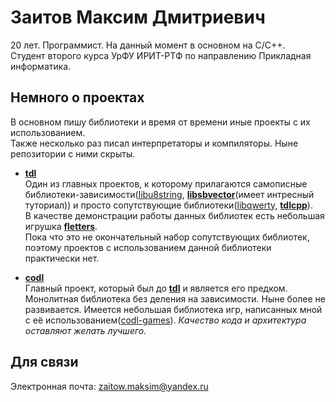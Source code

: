 # Заитов Максим Дмитриевич
20 лет. Программист. На данный момент в основном на C/C++.\
Студент второго курса УрФУ ИРИТ-РТФ по направлению Прикладная информатика.

## Немного о проектах
В основном пишу библиотеки и время от времени иные проекты с их использованием.\
Также несколько раз писал интерпретаторы и компиляторы. Ныне репозитории с ними скрыты.

- **[tdl](https://github.com/celtrecium/tdl)**\
Один из главных проектов, к которому прилагаются самописные библиотеки-зависимости([libu8string](https://github.com/celtrecium/libu8string), **[libsbvector](https://github.com/celtrecium/libsbvector)**(имеет интресный туториал)) и просто сопутствующие библиотеки([libqwerty](https://github.com/celtrecium/libqwerty), **[tdlcpp](https://github.com/celtrecium/tdlcpp)**). \
В качестве демонстрации работы данных библиотек есть небольшая игрушка **[fletters](https://github.com/celtrecium/fletters)**.\
Пока что это не окончательный набор сопутствующих библиотек, поэтому проектов с использованием данной библиотеки практически нет.

- **[codl](https://github.com/celtrecium/codl)**\
  Главный проект, который был до **[tdl](https://github.com/celtrecium/tdl)** и является его предком. Монолитная библиотека без деления на зависимости. Ныне более не развивается. Имеется небольшая библиотека игр, написанных мной с её использованием([codl-games](https://github.com/celtrecium/codl-games)). *Качество кода и архитектура оставляют желать лучшего.*

## Для связи
Электронная почта: zaitow.maksim@yandex.ru
